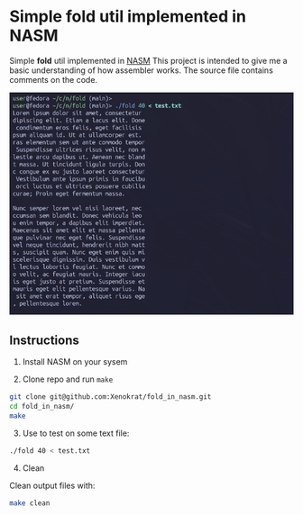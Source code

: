 # Simple **fold** util implemented in NASM

Simple **fold** util implemented in [NASM](https://www.nasm.us/)
This project is intended to give me a basic understanding of how assembler works. 
The source file contains comments on the code.

![image](./image/nasm_screen.png)

## Instructions

1. Install NASM on your sysem

2. Clone repo and run `make`

```sh
git clone git@github.com:Xenokrat/fold_in_nasm.git
cd fold_in_nasm/
make 
```

3. Use to test on some text file:

```sh
./fold 40 < test.txt
```

4. Clean

Clean output files with:
```sh
make clean
```

